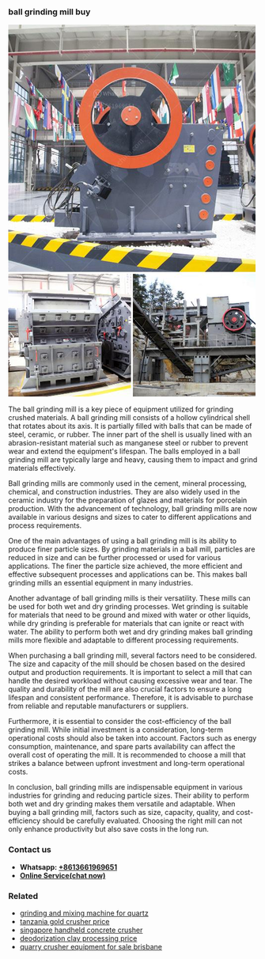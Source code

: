 <h3>ball grinding mill buy</h3><img src='1702952873.jpg' alt=''><p>The ball grinding mill is a key piece of equipment utilized for grinding crushed materials. A ball grinding mill consists of a hollow cylindrical shell that rotates about its axis. It is partially filled with balls that can be made of steel, ceramic, or rubber. The inner part of the shell is usually lined with an abrasion-resistant material such as manganese steel or rubber to prevent wear and extend the equipment's lifespan. The balls employed in a ball grinding mill are typically large and heavy, causing them to impact and grind materials effectively.</p><p>Ball grinding mills are commonly used in the cement, mineral processing, chemical, and construction industries. They are also widely used in the ceramic industry for the preparation of glazes and materials for porcelain production. With the advancement of technology, ball grinding mills are now available in various designs and sizes to cater to different applications and process requirements.</p><p>One of the main advantages of using a ball grinding mill is its ability to produce finer particle sizes. By grinding materials in a ball mill, particles are reduced in size and can be further processed or used for various applications. The finer the particle size achieved, the more efficient and effective subsequent processes and applications can be. This makes ball grinding mills an essential equipment in many industries.</p><p>Another advantage of ball grinding mills is their versatility. These mills can be used for both wet and dry grinding processes. Wet grinding is suitable for materials that need to be ground and mixed with water or other liquids, while dry grinding is preferable for materials that can ignite or react with water. The ability to perform both wet and dry grinding makes ball grinding mills more flexible and adaptable to different processing requirements.</p><p>When purchasing a ball grinding mill, several factors need to be considered. The size and capacity of the mill should be chosen based on the desired output and production requirements. It is important to select a mill that can handle the desired workload without causing excessive wear and tear. The quality and durability of the mill are also crucial factors to ensure a long lifespan and consistent performance. Therefore, it is advisable to purchase from reliable and reputable manufacturers or suppliers.</p><p>Furthermore, it is essential to consider the cost-efficiency of the ball grinding mill. While initial investment is a consideration, long-term operational costs should also be taken into account. Factors such as energy consumption, maintenance, and spare parts availability can affect the overall cost of operating the mill. It is recommended to choose a mill that strikes a balance between upfront investment and long-term operational costs.</p><p>In conclusion, ball grinding mills are indispensable equipment in various industries for grinding and reducing particle sizes. Their ability to perform both wet and dry grinding makes them versatile and adaptable. When buying a ball grinding mill, factors such as size, capacity, quality, and cost-efficiency should be carefully evaluated. Choosing the right mill can not only enhance productivity but also save costs in the long run.</p><h3>Contact us</h3><ul><li><strong>Whatsapp:&nbsp;<a href="https://wa.me/8613661969651">+8613661969651</a></strong></li><li><a href="https://swt.shibang-china.com/?git&amp;zhl&amp;ball grinding mill buy"><strong>Online Service(chat now)</strong></a></li></ul><h3>Related</h3><ul><li><a href='grinding and mixing machine for quartz.md'>grinding and mixing machine for quartz</a></li><li><a href='tanzania gold crusher price.md'>tanzania gold crusher price</a></li><li><a href='singapore handheld concrete crusher.md'>singapore handheld concrete crusher</a></li><li><a href='deodorization clay processing price.md'>deodorization clay processing price</a></li><li><a href='quarry crusher equipment for sale brisbane.md'>quarry crusher equipment for sale brisbane</a></li></ul>